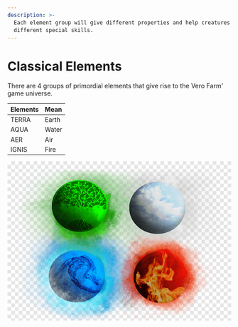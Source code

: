 ```yaml
---
description: >-
  Each element group will give different properties and help creatures have
  different special skills.
---
```


# Classical Elements

There are 4 groups of primordial elements that give rise to the Vero Farm' game universe.

| Elements | Mean |
| :--- | :--- |
| TERRA | Earth |
| AQUA | Water |
| AER | Air |
| IGNIS | Fire |

![4 Elements](../../.gitbook/assets/image.png)



